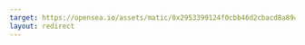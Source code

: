```yaml
---
target: https://opensea.io/assets/matic/0x2953399124f0cbb46d2cbacd8a89cf0599974963/72211229704377411152627065501934679884305344801984776654537237085257495216228
layout: redirect
---
```

